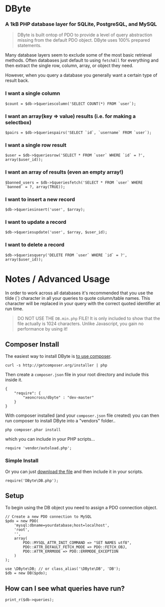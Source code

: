 # DByte

### A 1kB PHP database layer for SQLite, PostgreSQL, and MySQL

> DByte is built ontop of PDO to provide a level of query abstraction missing
> from the default PDO object. DByte uses 100% prepared statements.

Many database layers seem to exclude some of the most basic retrieval methods.
Often databases just default to using `fetchAll` for everything and then extract
the single row, column, array, or object they need.

However, when you query a database you generally want a certain type of result back.

### I want a single column

	$count = $db->$queriescolumn('SELECT COUNT(*) FROM `user`);

### I want an array(key => value) results (i.e. for making a selectbox)

	$pairs = $db->$queriespairs('SELECT `id`, `username` FROM `user`);

### I want a single row result

	$user = $db->$queriesrow('SELECT * FROM `user` WHERE `id` = ?', array($user_id));

### I want an array of results (even an empty array!)

	$banned_users = $db->$queriesfetch('SELECT * FROM `user` WHERE `banned` = ?, array(TRUE));

### I want to insert a new record

	$db->$queriesinsert('user', $array);

### I want to update a record

	$db->$queriesupdate('user', $array, $user_id);

### I want to delete a record

	$db->$queriesquery('DELETE FROM `user` WHERE `id` = ?', array($user_id));

# Notes / Advanced Usage

In order to work across all databases it's recommended that you use the tilde
(\`) character in all your queries to quote column/table names. This character
will be replaced in your query with the correct quoted identifier at run time.

> DO NOT USE THE `DB.min.php` FILE! It is only included to show that the file
> actually is 1024 characters. Unlike Javascript, you gain no performance by using it!

## Composer Install

The easiest way to install DByte is [to use composer](https://getcomposer.org/).

	curl -s http://getcomposer.org/installer | php

Then create a `composer.json` file in your root directory and include this inside it.

	{
		"require": {
			"xeoncross/dbyte" : "dev-master"
		}
	}

With composer installed (and your `composer.json` file created) you can then run
composer to install DByte into a "vendors" folder..

	php composer.phar install

which you can include in your PHP scripts...

	require 'vendor/autoload.php';

### Simple Install

Or you can just [download the file](https://github.com/Xeoncross/DByte/archive/master.zip)
and then include it in your scripts.

	require('DByte\DB.php');

## Setup

To begin using the DB object you need to assign a PDO connection object.

	// Create a new PDO connection to MySQL
	$pdo = new PDO(
		'mysql:dbname=yourdatabase;host=localhost',
		'root',
		'',
		array(
			PDO::MYSQL_ATTR_INIT_COMMAND => "SET NAMES utf8",
			PDO::ATTR_DEFAULT_FETCH_MODE => PDO::FETCH_OBJ,
			PDO::ATTR_ERRMODE => PDO::ERRMODE_EXCEPTION
		)
	);

	use \DByte\DB; // or class_alias('\DByte\DB', 'DB');
	$db = new DB($pdo);


## How can I see what queries have run?

	print_r($db->queries);
